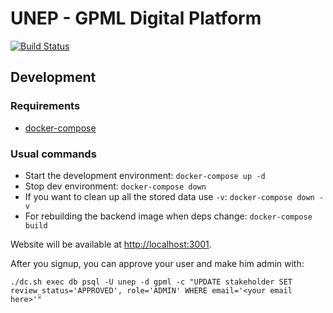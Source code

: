 # UNEP - GPML Digital Platform

[![Build Status](https://akvo.semaphoreci.com/badges/unep-gpml/branches/main.svg?style=shields)](https://akvo.semaphoreci.com/projects/unep-gpml)

## Development

### Requirements

* [docker-compose](https://docs.docker.com/compose/)


### Usual commands

* Start the development environment: `docker-compose up -d`
* Stop dev environment: `docker-compose down`
* If you want to clean up all the stored data use `-v`: `docker-compose down -v`
* For rebuilding the backend image when deps change: `docker-compose build`

Website will be available at [http://localhost:3001](http://localhost:3001).

After you signup, you can approve your user and make him admin with:

    ./dc.sh exec db psql -U unep -d gpml -c "UPDATE stakeholder SET review_status='APPROVED', role='ADMIN' WHERE email='<your email here>'"